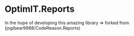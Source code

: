 OptimIT.Reports
==================

In the hope of developing this amazing library => forked from (jogibear9988/CodeReason.Reports)
